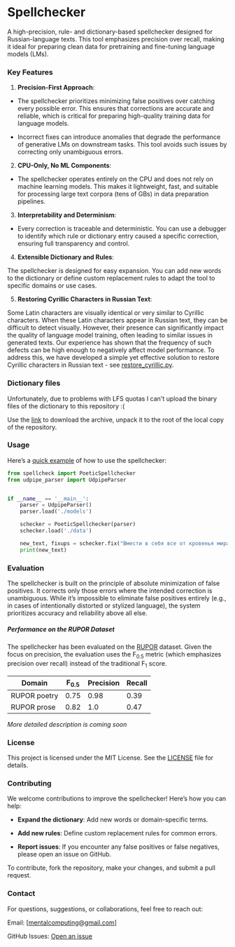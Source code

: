 # Spellchecker

A high-precision, rule- and dictionary-based spellchecker designed for Russian-language texts. This tool emphasizes precision over recall, making it ideal for preparing clean data for pretraining and fine-tuning language models (LMs).

### Key Features

1. **Precision-First Approach**:

- The spellchecker prioritizes minimizing false positives over catching every possible error. This ensures that corrections are accurate and reliable, which is critical for preparing high-quality training data for language models.

- Incorrect fixes can introduce anomalies that degrade the performance of generative LMs on downstream tasks. This tool avoids such issues by correcting only unambiguous errors.

2. **CPU-Only, No ML Components**:

- The spellchecker operates entirely on the CPU and does not rely on machine learning models. This makes it lightweight, fast, and suitable for processing large text corpora (tens of GBs) in data preparation pipelines.

3. **Interpretability and Determinism**:

- Every correction is traceable and deterministic. You can use a debugger to identify which rule or dictionary entry caused a specific correction, ensuring full transparency and control.

4. **Extensible Dictionary and Rules**:

The spellchecker is designed for easy expansion. You can add new words to the dictionary or define custom replacement rules to adapt the tool to specific domains or use cases.

5. **Restoring Cyrillic Characters in Russian Text**:

Some Latin characters are visually identical or very similar to Cyrillic characters. When these Latin characters appear in Russian text, they can be difficult to detect visually.
However, their presence can significantly impact the quality of language model training, often leading to similar issues in generated texts.
Our experience has shown that the frequency of such defects can be high enough to negatively affect model performance.
To address this, we have developed a simple yet effective solution to restore Cyrillic characters in Russian text - see [restore_cyrillic.py](restore_cyrillic.py).


### Dictionary files

Unfortunately, due to problems with LFS quotas I can't upload the binary files of the dictionary to this repository :(

Use the [link](https://drive.google.com/file/d/1NZwLkpNcnxY15YB19M7O0KKBR2g6e0dL) to download the archive, unpack it to the root of the local copy of the repository.


### Usage

Here’s a [quick example](spellchecker_run.py) of how to use the spellchecker:

```python
from spellcheck import PoeticSpellchecker
from udpipe_parser import UdpipeParser


if __name__ == '__main__':
    parser = UdpipeParser()
    parser.load('./models')

    schecker = PoeticSpellchecker(parser)
    schecker.load('./data')

    new_text, fixups = schecker.fix("Вмести в себя все от кровенья мира")
    print(new_text)
```


### Evaluation

The spellchecker is built on the principle of absolute minimization of false positives. It corrects only those errors where the intended correction is unambiguous. While it’s impossible to eliminate false positives entirely (e.g., in cases of intentionally distorted or stylized language), the system prioritizes accuracy and reliability above all else.

##### Performance on the RUPOR Dataset

The spellchecker has been evaluated on the [RUPOR](https://github.com/Koziev/RUPOR) dataset.
Given the focus on precision, the evaluation uses the F<sub>0.5</sub> metric (which emphasizes precision over recall) instead of the traditional F<sub>1</sub> score.

| Domain               | F<sub>0.5</sub> | Precision | Recall |
|----------------------|-----------------|-----------|--------|
| RUPOR poetry         | 0.75            | 0.98      | 0.39   |
| RUPOR prose          | 0.82            | 1.0       | 0.47   |


*More detailed description is coming soon*


### License

This project is licensed under the MIT License. See the [LICENSE](./LICENSE) file for details.


### Contributing

We welcome contributions to improve the spellchecker! Here’s how you can help:

- **Expand the dictionary**: Add new words or domain-specific terms.

- **Add new rules**: Define custom replacement rules for common errors.

- **Report issues**: If you encounter any false positives or false negatives, please open an issue on GitHub.

To contribute, fork the repository, make your changes, and submit a pull request.


### Contact

For questions, suggestions, or collaborations, feel free to reach out:

Email: [mentalcomputing@gmail.com]

GitHub Issues: [Open an issue](https://github.com/Koziev/Spellchecker/issues)
